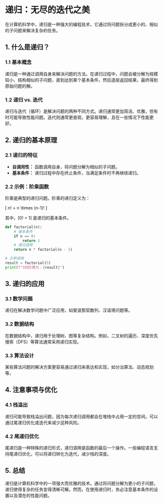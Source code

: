 # 递归：无尽的迭代之美

在计算机科学中，递归是一种强大的编程技术，它通过将问题拆分成更小的、相似的子问题来解决复杂的任务。

## 1. 什么是递归？

### 1.1 基本概念

递归是一种通过调用自身来解决问题的方法。在递归过程中，问题会被分解为规模较小、结构相似的子问题，直到达到某个基本条件，然后逐层返回结果，最终得到原始问题的解。

### 1.2 递归 vs. 迭代

递归与迭代（循环）是解决问题的两种不同方式。递归通常更加简洁、优雅，但有时可能导致性能问题。迭代则通常更直观，更容易理解，且在一些情况下性能更好。

## 2. 递归的基本原理

### 2.1 递归的特征

- **自调用性：** 函数调用自身，将问题分解为相似的子问题。
- **基本条件：** 递归过程中存在终止条件，当满足条件时不再继续递归。

### 2.2 示例：阶乘函数

阶乘是典型的递归问题。阶乘的递归定义为：

\[ n! = n \times (n-1)! \]

其中，\[0! = 1\] 是递归的基本条件。

```python
def factorial(n):
    # 基本条件
    if n == 0:
        return 1
    # 递归调用
    return n * factorial(n - 1)

# 示例调用
result = factorial(5)
print(f"5的阶乘为：{result}")
```

## 3. 递归的应用

### 3.1 数学问题

递归在解决数学问题中广泛应用，如斐波那契数列、汉诺塔问题等。

### 3.2 数据结构

在数据结构中，递归用于处理树、图等复杂结构。例如，二叉树的遍历、深度优先搜索（DFS）等算法通常采用递归实现。

### 3.3 算法设计

某些算法问题的解决方案更容易通过递归来表达和实现，如分治算法、动态规划等。

## 4. 注意事项与优化

### 4.1 栈溢出

递归可能导致栈溢出问题，因为每次递归调用都会在堆栈中占用一定的空间。可以通过尾递归优化或迭代来减少这种风险。

### 4.2 尾递归优化

尾递归是一种特殊的递归形式，递归调用是函数的最后一个操作。一些编程语言支持尾递归优化，可以将递归转化为迭代，减少栈的深度。

## 5. 总结

递归是计算机科学中的一项强大而优雅的技术。通过将问题分解为更小的子问题，递归使得复杂的任务变得清晰可解。然而，在使用递归时，务必注意基本条件的设置以及潜在的性能问题。